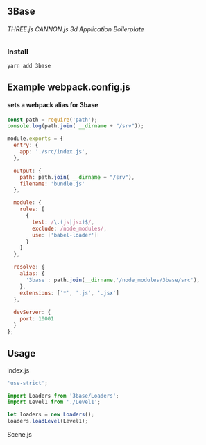3Base
-------------
###### THREE.js CANNON.js 3d Application Boilerplate

### Install
`yarn add 3base`

Example webpack.config.js
---
#### sets a webpack alias for 3base
```js
const path = require('path');
console.log(path.join( __dirname + "/srv"));

module.exports = {
  entry: {
    app: './src/index.js',
  },

  output: {
    path: path.join( __dirname + "/srv"),
    filename: 'bundle.js'
  },

  module: {
    rules: [
      {
        test: /\.(js|jsx)$/,
        exclude: /node_modules/,
        use: ['babel-loader']
      }
    ]
  },

  resolve: {
    alias: {
      '3base': path.join(__dirname,'/node_modules/3base/src'),
    },
    extensions: ['*', '.js', '.jsx']
  },
  
  devServer: {
    port: 10001
  }
};
```

Usage  
----
index.js
```js
'use-strict';

import Loaders from '3base/Loaders';
import Level1 from './Level1';

let loaders = new Loaders();
loaders.loadLevel(Level1);
```  
Scene.js
```js

```